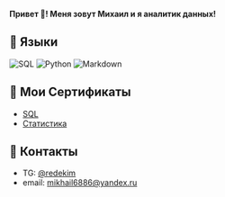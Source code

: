 **Привет 👋! Меня зовут Михаил и я аналитик данных!**

## 🌱 Языки
![SQL](https://img.shields.io/badge/-SQL-green)
![Python](https://img.shields.io/badge/-Python-green)
![Markdown](https://img.shields.io/badge/-Markdown-green)

## 📜 Мои Сертификаты
* [SQL](https://stepik.org/cert/1685623)
* [Статистика](https://stepik.org/cert/1728181)

## 📣 Контакты
* TG: [@redekim](https://t.me/redekim)
* email: mikhail6886@yandex.ru
